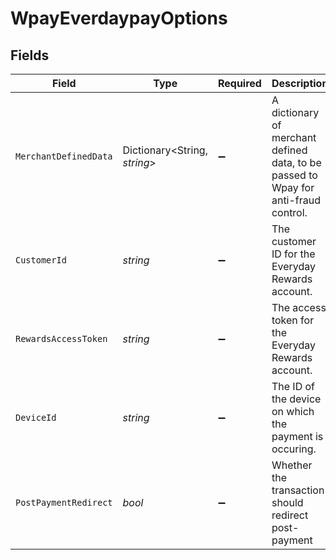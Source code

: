 # WpayEverdaypayOptions


## Fields

| Field                                                                               | Type                                                                                | Required                                                                            | Description                                                                         | Example                                                                             |
| ----------------------------------------------------------------------------------- | ----------------------------------------------------------------------------------- | ----------------------------------------------------------------------------------- | ----------------------------------------------------------------------------------- | ----------------------------------------------------------------------------------- |
| `MerchantDefinedData`                                                               | Dictionary<String, *string*>                                                        | :heavy_minus_sign:                                                                  | A dictionary of merchant defined data, to be passed to Wpay for anti-fraud control. |                                                                                     |
| `CustomerId`                                                                        | *string*                                                                            | :heavy_minus_sign:                                                                  | The customer ID for the Everyday Rewards account.                                   |                                                                                     |
| `RewardsAccessToken`                                                                | *string*                                                                            | :heavy_minus_sign:                                                                  | The access token for the Everyday Rewards account.                                  |                                                                                     |
| `DeviceId`                                                                          | *string*                                                                            | :heavy_minus_sign:                                                                  | The ID of the device on which the payment is occuring.                              |                                                                                     |
| `PostPaymentRedirect`                                                               | *bool*                                                                              | :heavy_minus_sign:                                                                  | Whether the transaction should redirect post-payment                                | true                                                                                |